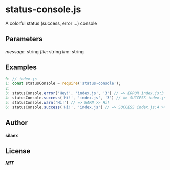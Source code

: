 # status-console.js

A colorful status (success, error ...) console

## Parameters

*message*: string
*file*: string
*line*: string 

## Examples

```js
0: // index.js
1: const statusConsole = require('status-console');
2: 
3: statusConsole.error('Hey!', 'index.js', '3') // => ERROR index.js:3 >> Hey!
4: statusConsole.success('Hi!', 'index.js', '3') // => SUCCESS index.js:4 >> Hi!
5: statusConsole.warn('Hi!') // => WARN >> Hi!
6: statusConsole.success('Hi!', 'index.js') // => SUCCESS index.js:4 >> Hi!
```

## Author
**silaex**

## License 
***MIT***

